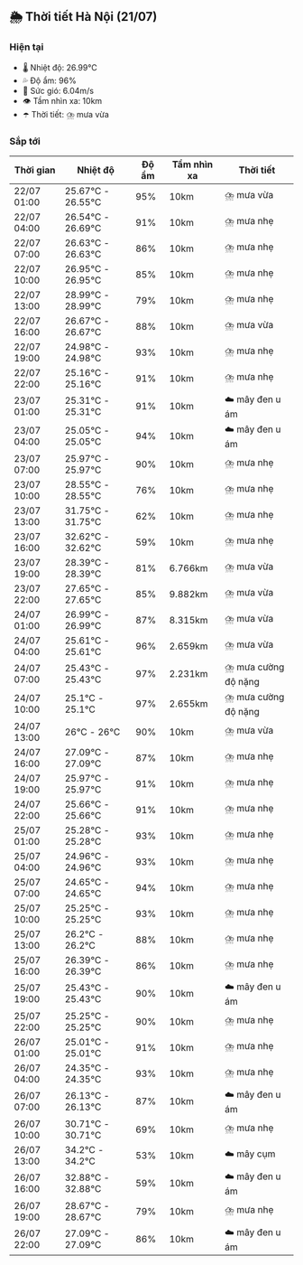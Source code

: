 ## 🌦️ Thời tiết Hà Nội (21/07)

### Hiện tại

- 🌡️ Nhiệt độ: 26.99℃
- 💦 Độ ẩm: 96%
- 💨 Sức gió: 6.04m/s
- 👁️ Tầm nhìn xa: 10km
- ☂️ Thời tiết: ⛈️ mưa vừa

### Sắp tới

| Thời gian | Nhiệt độ | Độ ẩm | Tầm nhìn xa | Thời tiết |
| --- | --- | --- | --- | --- |
| 22/07 01:00 | 25.67℃ - 26.55℃ | 95% | 10km | ⛈️ mưa vừa |
| 22/07 04:00 | 26.54℃ - 26.69℃ | 91% | 10km | ⛈️ mưa nhẹ |
| 22/07 07:00 | 26.63℃ - 26.63℃ | 86% | 10km | ⛈️ mưa nhẹ |
| 22/07 10:00 | 26.95℃ - 26.95℃ | 85% | 10km | ⛈️ mưa nhẹ |
| 22/07 13:00 | 28.99℃ - 28.99℃ | 79% | 10km | ⛈️ mưa nhẹ |
| 22/07 16:00 | 26.67℃ - 26.67℃ | 88% | 10km | ⛈️ mưa vừa |
| 22/07 19:00 | 24.98℃ - 24.98℃ | 93% | 10km | ⛈️ mưa nhẹ |
| 22/07 22:00 | 25.16℃ - 25.16℃ | 91% | 10km | ⛈️ mưa nhẹ |
| 23/07 01:00 | 25.31℃ - 25.31℃ | 91% | 10km | ☁️ mây đen u ám |
| 23/07 04:00 | 25.05℃ - 25.05℃ | 94% | 10km | ☁️ mây đen u ám |
| 23/07 07:00 | 25.97℃ - 25.97℃ | 90% | 10km | ⛈️ mưa nhẹ |
| 23/07 10:00 | 28.55℃ - 28.55℃ | 76% | 10km | ⛈️ mưa nhẹ |
| 23/07 13:00 | 31.75℃ - 31.75℃ | 62% | 10km | ⛈️ mưa nhẹ |
| 23/07 16:00 | 32.62℃ - 32.62℃ | 59% | 10km | ⛈️ mưa nhẹ |
| 23/07 19:00 | 28.39℃ - 28.39℃ | 81% | 6.766km | ⛈️ mưa vừa |
| 23/07 22:00 | 27.65℃ - 27.65℃ | 85% | 9.882km | ⛈️ mưa vừa |
| 24/07 01:00 | 26.99℃ - 26.99℃ | 87% | 8.315km | ⛈️ mưa vừa |
| 24/07 04:00 | 25.61℃ - 25.61℃ | 96% | 2.659km | ⛈️ mưa vừa |
| 24/07 07:00 | 25.43℃ - 25.43℃ | 97% | 2.231km | ⛈️ mưa cường độ nặng |
| 24/07 10:00 | 25.1℃ - 25.1℃ | 97% | 2.655km | ⛈️ mưa cường độ nặng |
| 24/07 13:00 | 26℃ - 26℃ | 90% | 10km | ⛈️ mưa vừa |
| 24/07 16:00 | 27.09℃ - 27.09℃ | 87% | 10km | ⛈️ mưa nhẹ |
| 24/07 19:00 | 25.97℃ - 25.97℃ | 91% | 10km | ⛈️ mưa nhẹ |
| 24/07 22:00 | 25.66℃ - 25.66℃ | 91% | 10km | ⛈️ mưa nhẹ |
| 25/07 01:00 | 25.28℃ - 25.28℃ | 93% | 10km | ⛈️ mưa nhẹ |
| 25/07 04:00 | 24.96℃ - 24.96℃ | 93% | 10km | ⛈️ mưa nhẹ |
| 25/07 07:00 | 24.65℃ - 24.65℃ | 94% | 10km | ⛈️ mưa nhẹ |
| 25/07 10:00 | 25.25℃ - 25.25℃ | 93% | 10km | ⛈️ mưa nhẹ |
| 25/07 13:00 | 26.2℃ - 26.2℃ | 88% | 10km | ⛈️ mưa nhẹ |
| 25/07 16:00 | 26.39℃ - 26.39℃ | 86% | 10km | ⛈️ mưa nhẹ |
| 25/07 19:00 | 25.43℃ - 25.43℃ | 90% | 10km | ☁️ mây đen u ám |
| 25/07 22:00 | 25.25℃ - 25.25℃ | 90% | 10km | ⛈️ mưa nhẹ |
| 26/07 01:00 | 25.01℃ - 25.01℃ | 91% | 10km | ⛈️ mưa nhẹ |
| 26/07 04:00 | 24.35℃ - 24.35℃ | 93% | 10km | ⛈️ mưa nhẹ |
| 26/07 07:00 | 26.13℃ - 26.13℃ | 87% | 10km | ☁️ mây đen u ám |
| 26/07 10:00 | 30.71℃ - 30.71℃ | 69% | 10km | ⛈️ mưa nhẹ |
| 26/07 13:00 | 34.2℃ - 34.2℃ | 53% | 10km | ☁️ mây cụm |
| 26/07 16:00 | 32.88℃ - 32.88℃ | 59% | 10km | ☁️ mây đen u ám |
| 26/07 19:00 | 28.67℃ - 28.67℃ | 79% | 10km | ⛈️ mưa nhẹ |
| 26/07 22:00 | 27.09℃ - 27.09℃ | 86% | 10km | ☁️ mây đen u ám |
